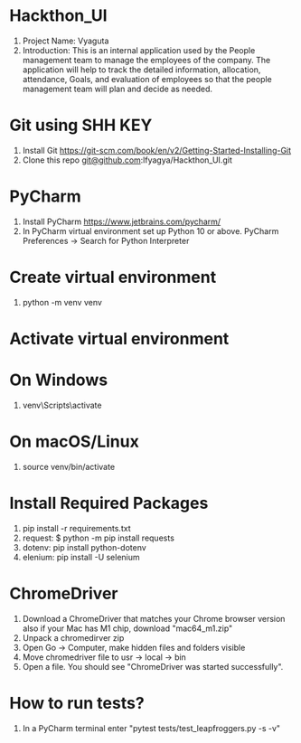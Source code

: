 # Hackthon_UI
1. Project Name: Vyaguta 
2. Introduction: This is an internal application used by the People management team to manage the employees of the company. The application will help to track the detailed information, allocation, attendance, Goals, and evaluation of employees so that the people management team will plan and decide as needed.

# Git using SHH KEY
1. Install Git https://git-scm.com/book/en/v2/Getting-Started-Installing-Git
2. Clone this repo git@github.com:lfyagya/Hackthon_UI.git
# PyCharm
1. Install PyCharm https://www.jetbrains.com/pycharm/
2. In PyCharm virtual environment set up Python 10 or above. PyCharm Preferences -> Search for Python Interpreter
  # Create virtual environment
  1. python -m venv venv
  # Activate virtual environment
  # On Windows
  1. venv\Scripts\activate
  # On macOS/Linux
  1. source venv/bin/activate
# Install Required Packages
1. pip install -r requirements.txt
  1. request: $ python -m pip install requests
  2.  dotenv: pip install python-dotenv
  3.   elenium: pip install -U selenium
# ChromeDriver
1. Download a ChromeDriver that matches your Chrome browser version also if your Mac has M1 chip, download "mac64_m1.zip"
2. Unpack a chromedirver zip
3. Open Go -> Computer, make hidden files and folders visible
4. Move chromedriver file to usr -> local -> bin
5. Open a file. You should see "ChromeDriver was started successfully".
# How to run tests?
1. In a PyCharm terminal enter "pytest tests/test_leapfroggers.py -s -v"

